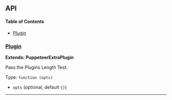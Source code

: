 ## API

<!-- Generated by documentation.js. Update this documentation by updating the source code. -->

#### Table of Contents

-   [Plugin](#plugin)

### [Plugin](https://github.com/berstend/puppeteer-extra/blob/4af8094dd7bbeeac75dc64cbb383df32af1d4e96/packages/puppeteer-extra-plugin-stealth/evasions/navigator.plugins/index.js#L8-L23)

**Extends: PuppeteerExtraPlugin**

Pass the Plugins Length Test.

Type: `function (opts)`

-   `opts`   (optional, default `{}`)

* * *
